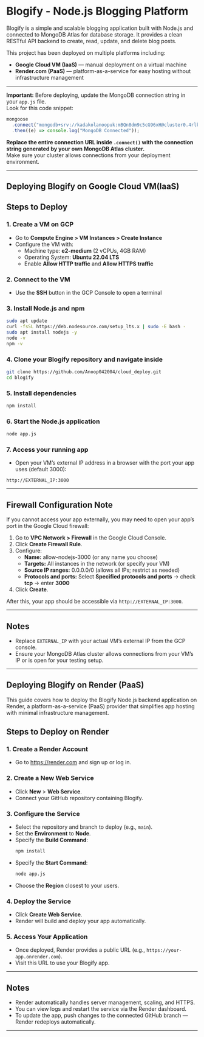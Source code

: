 # Blogify - Node.js Blogging Platform

Blogify is a simple and scalable blogging application built with Node.js and connected to MongoDB Atlas for database storage. It provides a clean RESTful API backend to create, read, update, and delete blog posts.

This project has been deployed on multiple platforms including:  
- **Google Cloud VM (IaaS)** — manual deployment on a virtual machine  
- **Render.com (PaaS)** — platform-as-a-service for easy hosting without infrastructure management

---

**Important:** Before deploying, update the MongoDB connection string in your `app.js` file.  
Look for this code snippet:

```js
mongoose
  .connect("mongodb+srv://kadakolanoopuk:mBQn8dm9c5cG96xH@cluster0.4rlk6.mongodb.net/?retryWrites=true&w=majority&appName=Cluster0")
  .then((e) => console.log("MongoDB Connected"));
```

**Replace the entire connection URL inside `.connect()` with the connection string generated by your own MongoDB Atlas cluster.**  
Make sure your cluster allows connections from your deployment environment.

--- 

## Deploying Blogify  on Google Cloud VM(IaaS)

## Steps to Deploy

### 1. Create a VM on GCP  
- Go to **Compute Engine > VM Instances > Create Instance**  
- Configure the VM with:  
  - Machine type: **e2-medium** (2 vCPUs, 4GB RAM)  
  - Operating System: **Ubuntu 22.04 LTS**  
  - Enable **Allow HTTP traffic** and **Allow HTTPS traffic**  

### 2. Connect to the VM  
- Use the **SSH** button in the GCP Console to open a terminal  

### 3. Install Node.js and npm  
```bash
sudo apt update
curl -fsSL https://deb.nodesource.com/setup_lts.x | sudo -E bash -
sudo apt install nodejs -y
node -v
npm -v
```

### 4. Clone your Blogify repository and navigate inside  
```bash
git clone https://github.com/Anoop042004/cloud_deploy.git
cd blogify
```

### 5. Install dependencies  
```bash
npm install
```

### 6. Start the Node.js application  
```bash
node app.js
```

### 7. Access your running app  
- Open your VM’s external IP address in a browser with the port your app uses (default 3000):  
```
http://EXTERNAL_IP:3000
```

---

## Firewall Configuration Note  

If you cannot access your app externally, you may need to open your app’s port in the Google Cloud firewall:  

1. Go to **VPC Network > Firewall** in the Google Cloud Console.  
2. Click **Create Firewall Rule**.  
3. Configure:  
   - **Name:** allow-nodejs-3000 (or any name you choose)  
   - **Targets:** All instances in the network (or specify your VM)  
   - **Source IP ranges:** 0.0.0.0/0 (allows all IPs; restrict as needed)  
   - **Protocols and ports:** Select **Specified protocols and ports** → check **tcp** → enter **3000**  
4. Click **Create**.  

After this, your app should be accessible via `http://EXTERNAL_IP:3000`.

---

## Notes  
- Replace `EXTERNAL_IP` with your actual VM’s external IP from the GCP console.  
- Ensure your MongoDB Atlas cluster allows connections from your VM’s IP or is open for your testing setup.  

---
## Deploying Blogify on Render (PaaS)

This guide covers how to deploy the Blogify Node.js backend application on Render, a platform-as-a-service (PaaS) provider that simplifies app hosting with minimal infrastructure management.

## Steps to Deploy on Render

### 1. Create a Render Account  
- Go to https://render.com and sign up or log in.

### 2. Create a New Web Service  
- Click **New** > **Web Service**.  
- Connect your GitHub repository containing Blogify.

### 3. Configure the Service  
- Select the repository and branch to deploy (e.g., `main`).  
- Set the **Environment** to **Node**.  
- Specify the **Build Command**:  
  ```bash
  npm install
  ```  
- Specify the **Start Command**:  
  ```bash
  node app.js
  ```  
- Choose the **Region** closest to your users.



### 4. Deploy the Service  
- Click **Create Web Service**.  
- Render will build and deploy your app automatically.

### 5. Access Your Application  
- Once deployed, Render provides a public URL (e.g., `https://your-app.onrender.com`).  
- Visit this URL to use your Blogify app.

---

## Notes  
- Render automatically handles server management, scaling, and HTTPS.  
- You can view logs and restart the service via the Render dashboard.  
- To update the app, push changes to the connected GitHub branch — Render redeploys automatically.

---
